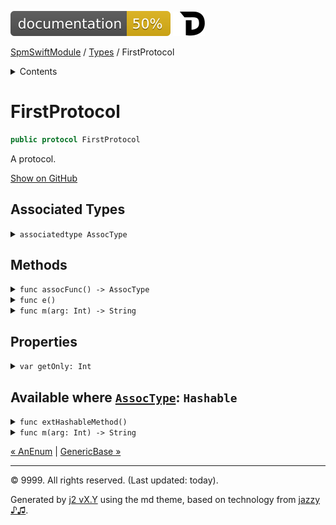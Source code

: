 <!--
Bebop simple MD theme
Copyright 2020 J2 Authors
Licensed under MIT (https://github.com/johnfairh/J2/blob/master/LICENSE)
-->
![50%](../badge.svg)
[![Open in Dash](../img/dash.svg)](dash-feed://https%3A%2F%2Fwww%2Egoogle%2Ecom%2F)


[SpmSwiftModule](../index.md)
 / [Types](../types.md?swift) / FirstProtocol


<details>
<summary>Contents</summary>


[Types](../types.md?swift)

  * [ABaseClass](../types/abaseclass.md?swift)


  * [ADerivedClass](../types/aderivedclass.md?swift)


  * [AnEnum](../types/anenum.md?swift)


  * FirstProtocol


  * [GenericBase](../types/genericbase.md?swift)


  * [Nop](../types/nop.md?swift)


  * [PropertyWrapperClient](../types/propertywrapperclient.md?swift)


  * [SecondProtocol](../types/secondprotocol.md?swift)


  * [SpmSwiftModule](../types/spmswiftmodule.md?swift)

    * [Nested1](../types/spmswiftmodule/nested1.md?swift)

    * [Nested2](../types/spmswiftmodule.md?swift#nested2)


  * [T](../types.md?swift#t1)



[Functions](../functions.md?swift)

  * [deprecatedFunction(callback:)](../functions.md?swift#deprecatedfunctioncallback)


  * [functionA(arg1:_:arg3:)](../functions.md?swift#functionaarg1_arg3)



[Operators](../operators.md?swift)

  * [+(T, T)](../operators.md?swift#t-t)



[Extensions](../extensions.md?swift)

  * [Collection](../extensions/collection.md?swift)


  * [String.Element](../extensions/stringelement.md?swift)





</details>

# FirstProtocol



``` swift
public protocol FirstProtocol
```










A protocol.











[Show on GitHub](https://www.bbc.co.uk//Sources/SpmSwiftModule/Protocols.swift#L2-L14)



## Associated Types









<details>
<summary><code>associatedtype AssocType</code></summary>








Undocumented






#### Declaration

``` swift
associatedtype AssocType
```










[Show on GitHub](https://www.bbc.co.uk//Sources/SpmSwiftModule/Protocols.swift#L10)
</details>



## Methods









<details>
<summary><code>func assocFunc() -> AssocType</code></summary>








Undocumented






#### Declaration

``` swift
func assocFunc() -> AssocType
```










[Show on GitHub](https://www.bbc.co.uk//Sources/SpmSwiftModule/Protocols.swift#L11)
</details>









<details>
<summary><code>func e()</code></summary>








ℹ️  Note
  - From a protocol extension: not a customization point.

A protocol extension method






#### Declaration

``` swift
func e()
```










[Show on GitHub](https://www.bbc.co.uk//Sources/SpmSwiftModule/Protocols.swift#L18)
</details>









<details>
<summary><code>func m(arg: Int) -> String</code></summary>








ℹ️  Note
  - Has a default implementation.

  - Has a default implementation for some conforming types.

Brief note about m

What m is all about.

#### Default Implementation
Return a safe default.


There’s more: it’s the empty string.

#### Declaration

``` swift
func m(arg: Int) -> String
```




#### Parameters

`arg`: The argument




#### Return Value
The answer






[Show on GitHub](https://www.bbc.co.uk//Sources/SpmSwiftModule/Protocols.swift#L8)
</details>



## Properties









<details>
<summary><code>var getOnly: Int</code></summary>








Undocumented






#### Declaration

``` swift
var getOnly: Int { get }
```










[Show on GitHub](https://www.bbc.co.uk//Sources/SpmSwiftModule/Protocols.swift#L13)
</details>



## Available where [`AssocType`](../types/firstprotocol1.md#assoctype): `Hashable`









<details>
<summary><code>func extHashableMethod()</code></summary>








ℹ️  Note
  - From a protocol extension: not a customization point.

Undocumented






#### Declaration

``` swift
func extHashableMethod()
```










[Show on GitHub](https://www.bbc.co.uk//Sources/SpmSwiftModule/Extensions.swift#L48)
</details>









<details>
<summary><code>func m(arg: Int) -> String</code></summary>








ℹ️  Note
  - Default implementation only for types that satisfy the constraints.





#### Default Implementation
Special default implementation for m in Hashable case.




#### Declaration

``` swift
func m(arg: Int) -> String
```










[Show on GitHub](https://www.bbc.co.uk//Sources/SpmSwiftModule/Extensions.swift#L51-L53)
</details>





[&laquo; AnEnum](../types/anenum.md?swift) | [GenericBase &raquo;](../types/genericbase.md?swift)


-----
&copy; 9999. All rights reserved. (Last updated: today).


Generated by [j2 vX.Y](https://github.com/johnfairh/j2)
using the md theme, based on technology from
[jazzy ♪♫](https://github.com/realm/jazzy).


